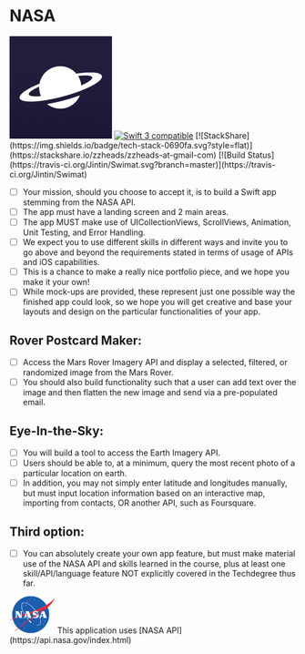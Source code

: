 # NASA

<img src="/NASA/Assets.xcassets/AppIcon.appiconset/icon-180.png">
<a href="https://developer.apple.com/swift"><img src="https://img.shields.io/badge/swift3-compatible-orange.svg?style=flat" alt="Swift 3 compatible" /></a>
[![StackShare](https://img.shields.io/badge/tech-stack-0690fa.svg?style=flat)](https://stackshare.io/zzheads/zzheads-at-gmail-com) [![Build Status](https://travis-ci.org/Jintin/Swimat.svg?branch=master)](https://travis-ci.org/Jintin/Swimat)

- [ ] Your mission, should you choose to accept it, is to build a Swift app stemming from the NASA API. 
- [ ] The app must have a landing screen and 2 main areas. 
- [ ] The app MUST make use of UICollectionViews, ScrollViews, Animation, Unit Testing, and Error Handling. 
- [ ] We expect you to use different skills in different ways and invite you to go above and beyond the requirements stated in terms of usage of APIs and iOS capabilities. 
- [ ] This is a chance to make a really nice portfolio piece, and we hope you make it your own! 
- [ ] While mock-ups are provided, these represent just one possible way the finished app could look, so we hope you will get creative and base your layouts and design on the particular functionalities of your app.

## Rover Postcard Maker: 
- [ ] Access the Mars Rover Imagery API and display a selected, filtered, or randomized image from the Mars Rover. 
- [ ] You should also build functionality such that a user can add text over the image and then flatten the new image and send via a pre-populated email.

## Eye-In-the-Sky: 
- [ ] You will build a tool to access the Earth Imagery API. 
- [ ] Users should be able to, at a minimum, query the most recent photo of a particular location on earth. 
- [ ] In addition, you may not simply enter latitude and longitudes manually, but must input location information based on an interactive map, importing from contacts, OR another API, such as Foursquare.

## Third option: 
- [ ] You can absolutely create your own app feature, but must make material use of the NASA API and skills learned in the course, plus at least one skill/API/language feature NOT explicitly covered in the Techdegree thus far.


<img src="/NASA/Assets.xcassets/NASA_logo.imageset/NASA_logo.png" width="80">
This application uses [NASA API](https://api.nasa.gov/index.html)
